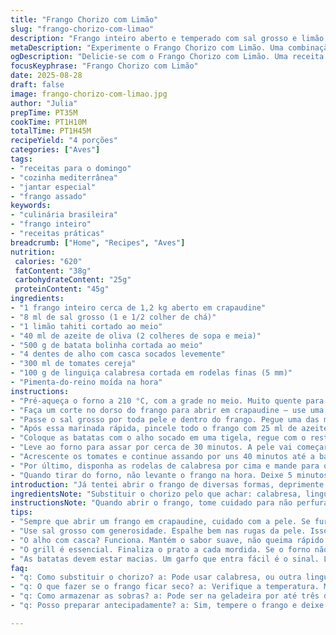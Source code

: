 ```yaml
---
title: "Frango Chorizo com Limão"
slug: "frango-chorizo-com-limao"
description: "Frango inteiro aberto e temperado com sal grosso e limão. Assado junto com batatas pequenas, alho e tomates para textura e sabor. No final, fatias de linguiça tipo chorizo entram para dourar, trazendo um toque picante e defumado que casa com o cítrico. Sem lactose, sem glúten, sem ovos. Uma combinação rústica e cheia de contrastes. Tempo para cair na mão, crocância da pele e suculência interna. Pronto quando batata fura fácil e termômetro marca sete e meio. Dica: substituir chorizo por calabresa defumada no aperto. "
metaDescription: "Experimente o Frango Chorizo com Limão. Uma combinação rústica de sabores que traz suculência e crocância a cada garfada. Receitas para impressionar."
ogDescription: "Delicie-se com o Frango Chorizo com Limão. Uma receita imperdível que traz textura e sabores surpreendentes. Sinta a crocância e a suculência na sua mesa."
focusKeyphrase: "Frango Chorizo com Limão"
date: 2025-08-28
draft: false
image: frango-chorizo-com-limao.jpg
author: "Julia"
prepTime: PT35M
cookTime: PT1H10M
totalTime: PT1H45M
recipeYield: "4 porções"
categories: ["Aves"]
tags:
- "receitas para o domingo"
- "cozinha mediterrânea"
- "jantar especial"
- "frango assado"
keywords:
- "culinária brasileira"
- "frango inteiro"
- "receitas práticas"
breadcrumb: ["Home", "Recipes", "Aves"]
nutrition: 
 calories: "620"
 fatContent: "38g"
 carbohydrateContent: "25g"
 proteinContent: "45g"
ingredients:
- "1 frango inteiro cerca de 1,2 kg aberto em crapaudine"
- "8 ml de sal grosso (1 e 1/2 colher de chá)"
- "1 limão tahiti cortado ao meio"
- "40 ml de azeite de oliva (2 colheres de sopa e meia)"
- "500 g de batata bolinha cortada ao meio"
- "4 dentes de alho com casca socados levemente"
- "300 ml de tomates cereja"
- "100 g de linguiça calabresa cortada em rodelas finas (5 mm)"
- "Pimenta-do-reino moída na hora"
instructions:
- "Pré-aqueça o forno a 210 °C, com a grade no meio. Muito quente para pele estalar e dourar rápido."
- "Faça um corte no dorso do frango para abrir em crapaudine — use uma tesoura de cozinha afiada. Não retire ossos, só achata pra ficar uniforme."
- "Passe o sal grosso por toda pele e dentro do frango. Pegue uma das metades do limão e esfregue bem para tirar aquele cheiro forte de galinha crua e já perfumar a carne. Deixe macerar por pelo menos quinze minutos pra salgar e pegar aroma."
- "Após essa marinada rápida, pincele todo o frango com 25 ml de azeite. Tempere com pimenta moída na hora — exagerar aqui é erro comum, vai suave pra deixar espaço ao chorizo."
- "Coloque as batatas com o alho socado em uma tigela, regue com o restante do azeite, tempere com sal e pimenta. Misture e espalhe ao redor do frango na assadeira. Isso ajuda a criar um fundo saboroso com a gordura do frango durante o cozimento."
- "Leve ao forno para assar por cerca de 30 minutos. A pele vai começar a ficar crocante e dourada, batatas começam a firmar."
- "Acrescente os tomates e continue assando por uns 40 minutos até a batata estar macia ao espetar. Espete um garfo; se entrar fácil, está no ponto. Termômetro na coxa sem encostar osso deve mostrar entre 77 e 80 °C."
- "Por último, disponha as rodelas de calabresa por cima e mande para o grill (função gratinar) por uns 5 minutos, até a linguiça dourar, liberar gordura e o frango ganhar aquela crosta caramelizada com aroma defumado."
- "Quando tirar do forno, não levante o frango na hora. Deixe 5 minutos repousar e absorver os sucos. Depois, regue tudo com a gordura e temperos da assadeira. Sirva com uma salada de folhas verdes simples para contrabalançar o salgado e ácidos."
introduction: "Já tentei abrir o frango de diversas formas, deprimente ver a bagunça na cozinha. Aprendi que abrir em crapaudine ajuda a assar por igual e evitar aquele lance seco na parte fina e cru na grossa. Sal grosso é best friend pra pele ficar crocante, e o limão não é só pra dar aroma: ele 'corta' o cheiro típico de frango cru e traz acidez que vai equilibrar a gordura da calabresa. Misturar batata com alho protege o fundo da assadeira e cria um tempero extra que muita gente perde. Tomate entra tarde para não virar purê e manter crocância e umidade. Grill no final pra estalar a calabresa e finalizar textura. O truque é cuidar do tempo e sempre checar a maciez da batata e temperatura da carne, não confiar só no relógio. Vira mistura de prática e feeling. "
ingredientsNote: "Substituir o chorizo pelo que achar: calabresa, linguiça defumada qualquer uma, até bacon em fatias finas. Se não tiver limão tahiti, use siciliano, mas cuidado com a acidez fortíssima. Batata bolinha faz mágica aqui porque cozinha rápido e mantém forma. Se só tiver batatas maiores, corte em pedaços menores e monitorar mais o cozimento para não secar. Alho com casca evita que queime rápido e solta sabor suave sem amargar. Azeite precisa ser de boa qualidade para aguentar a temperatura alta sem queimar e dar gosto amargo."
instructionsNote: "Quando abrir o frango, tome cuidado para não perfurar a pele, isso evita que o suco escape durante o cozimento. Esfregar limão sobre a pele e dentro do frango é mais que tempero; é quimicamente limpar e firmar a carne. O sal grosso deve ser espalhado com as mãos para chegar em todas as rugas da pele, isso é essencial para crocância. O uso do forno bem quente no começo sela a pele, previnindo ressecamento. Sempre observar pela cor e toque da batata antes do tempo final. O grill final não é opcional — é ele que traz textura ao chorizo e dourado ao frango. Se seu forno não tem grill, aumente o forno ao máximo na última etapa por uns cinco minutos, fique de olho para não queimar. E nunca, jamais furar o frango durante o cozimento senão perde sucos e resseca."
tips:
- "Sempre que abrir um frango em crapaudine, cuidado com a pele. Se furar, perde sucos. Limão muda o jogo, tira o cheiro forte do frango e realça sabor. Marinada rápida é a chave."
- "Use sal grosso com generosidade. Espalhe bem nas rugas da pele. Isso garante crocância. Frango no forno quente sela a pele. Precisa de atenção para não secar, observe a cor. Batata ajusta tempos e sabores."
- "O alho com casca? Funciona. Mantém o sabor suave, não queima rápido e dá um toque especial. Experimente com outras linguiças se não achar chorizo, calabresa é ótima. Ajuste a receita ao que tiver na mão."
- "O grill é essencial. Finaliza o prato a cada mordida. Se o forno não tiver essa função, ligue em alta. Fique de olho. Mais cinco minutos pode transformar tudo. Visual e cheiro contam."
- "As batatas devem estar macias. Um garfo que entra fácil é o sinal. Lembre-se, tempo no forno é bom, mas experiência é melhor. Sempre cheque. Conheça seu forno e adapte os tempos para seu resultado."
faq:
- "q: Como substituir o chorizo? a: Pode usar calabresa, ou outra linguiça defumada. Bacon também é uma opção. Cada iguaria traz novos sabores, escolha conforme seu gosto."
- "q: O que fazer se o frango ficar seco? a: Verifique a temperatura. Moeda de 77 a 80 graus para suculência. Ajeitar tempo de cozimento é crucial. E não abra o forno com frequência. Frio entra."
- "q: Como armazenar as sobras? a: Pode ser na geladeira por até três dias. Ou no congelador. Outra opção é desfiar e usar em outros pratos. Mas cuidado com tempo de resfriamento."
- "q: Posso preparar antecipadamente? a: Sim, tempere o frango e deixe marinar na geladeira. Hora de assar só quando for servir. Assim você melhora o gosto e mantém frescor. "

---
```

